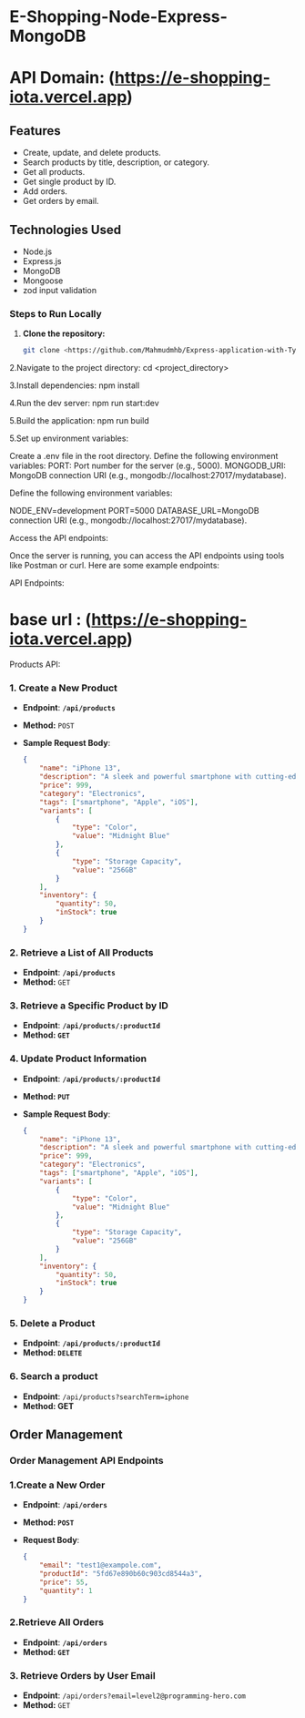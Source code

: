 # E-Shopping-Node-Express-MongoDB

# API Domain: (https://e-shopping-iota.vercel.app)

## Features

- Create, update, and delete products.
- Search products by title, description, or category.
- Get all products.
- Get single product by ID.
- Add orders.
- Get orders by email.

## Technologies Used

- Node.js
- Express.js
- MongoDB
- Mongoose
- zod input validation

### Steps to Run Locally

1. **Clone the repository:**

   ```bash
   git clone <https://github.com/Mahmudmhb/Express-application-with-TypeScript>Navigate to the project directory:

   ```

2.Navigate to the project directory:
cd <project_directory>

3.Install dependencies:
npm install

4.Run the dev server:
npm run start:dev

5.Build the application:
npm run build

5.Set up environment variables:

Create a .env file in the root directory.
Define the following environment variables:
PORT: Port number for the server (e.g., 5000).
MONGODB_URI: MongoDB connection URI (e.g., mongodb://localhost:27017/mydatabase).

Define the following environment variables:

NODE_ENV=development
PORT=5000
DATABASE_URL=MongoDB connection URI (e.g., mongodb://localhost:27017/mydatabase).

Access the API endpoints:

Once the server is running, you can access the API endpoints using tools like Postman or curl. Here are some example endpoints:

API Endpoints:

# base url : (https://e-shopping-iota.vercel.app)

Products API:

### **1. Create a New Product**

- **Endpoint**: **`/api/products`**
- **Method:** `POST`
- **Sample Request Body**:
    
    ```json
    {
        "name": "iPhone 13",
        "description": "A sleek and powerful smartphone with cutting-edge features.",
        "price": 999,
        "category": "Electronics",
        "tags": ["smartphone", "Apple", "iOS"],
        "variants": [
            {
                "type": "Color",
                "value": "Midnight Blue"
            },
            {
                "type": "Storage Capacity",
                "value": "256GB"
            }
        ],
        "inventory": {
            "quantity": 50,
            "inStock": true
        }
    }
    ```
    

### **2. Retrieve a List of All Products**

- **Endpoint**: **`/api/products`**
- **Method:** `GET`

### **3. Retrieve a Specific Product by ID**

- **Endpoint**: **`/api/products/:productId`**
- **Method: `GET`**

### **4. Update Product Information**

- **Endpoint**: **`/api/products/:productId`**
- **Method: `PUT`**
- **Sample Request Body**:
    
    ```json
    {
        "name": "iPhone 13",
        "description": "A sleek and powerful smartphone with cutting-edge features.",
        "price": 999,
        "category": "Electronics",
        "tags": ["smartphone", "Apple", "iOS"],
        "variants": [
            {
                "type": "Color",
                "value": "Midnight Blue"
            },
            {
                "type": "Storage Capacity",
                "value": "256GB"
            }
        ],
        "inventory": {
            "quantity": 50,
            "inStock": true
        }
    }
    ```
    

### **5. Delete a Product**

- **Endpoint**: **`/api/products/:productId`**
- **Method: `DELETE`**

### **6. Search a product**

- **Endpoint**: `/api/products?searchTerm=iphone`
- **Method: GET**

## Order Management

### **Order Management API Endpoints**

### **1.Create a New Order**

- **Endpoint**: **`/api/orders`**
- **Method: `POST`**
- **Request Body**:
    
    ```json
    {
        "email": "test1@exampole.com",
        "productId": "5fd67e890b60c903cd8544a3",
        "price": 55,
        "quantity": 1
    }
    ```

### **2.Retrieve All Orders**

- **Endpoint**: **`/api/orders`**
- **Method: `GET`**

### **3. Retrieve Orders by User Email**

- **Endpoint**: `/api/orders?email=level2@programming-hero.com`
- **Method:** `GET`